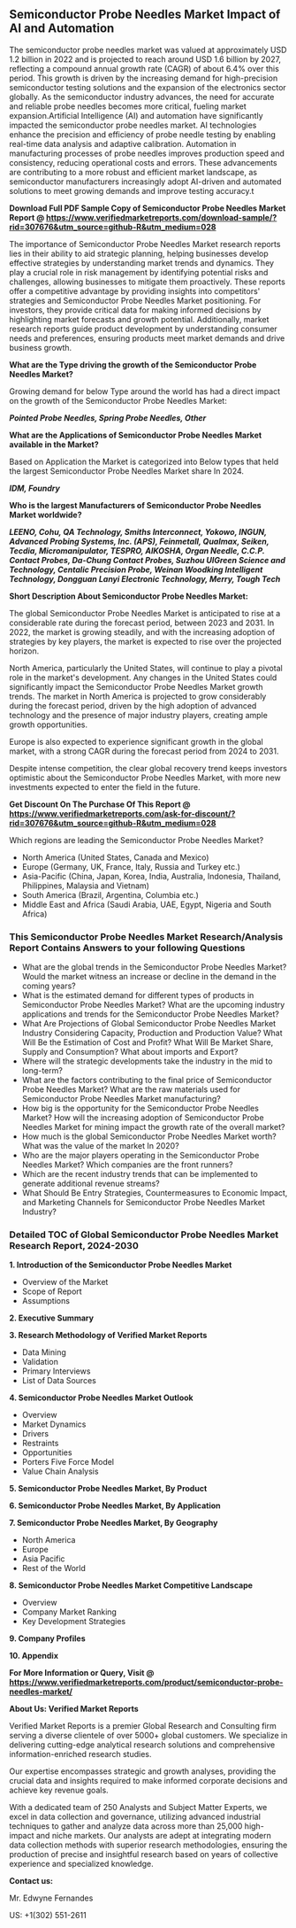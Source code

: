 <h2>Semiconductor Probe Needles Market Impact of AI and Automation</h2>The semiconductor probe needles market was valued at approximately USD 1.2 billion in 2022 and is projected to reach around USD 1.6 billion by 2027, reflecting a compound annual growth rate (CAGR) of about 6.4% over this period. This growth is driven by the increasing demand for high-precision semiconductor testing solutions and the expansion of the electronics sector globally. As the semiconductor industry advances, the need for accurate and reliable probe needles becomes more critical, fueling market expansion.Artificial Intelligence (AI) and automation have significantly impacted the semiconductor probe needles market. AI technologies enhance the precision and efficiency of probe needle testing by enabling real-time data analysis and adaptive calibration. Automation in manufacturing processes of probe needles improves production speed and consistency, reducing operational costs and errors. These advancements are contributing to a more robust and efficient market landscape, as semiconductor manufacturers increasingly adopt AI-driven and automated solutions to meet growing demands and improve testing accuracy.t</p><p id="" class=""><strong>Download Full PDF Sample Copy of Semiconductor Probe Needles Market Report @ <a href="https://www.verifiedmarketreports.com/download-sample/?rid=307676&utm_source=github-R&utm_medium=028" target="_blank">https://www.verifiedmarketreports.com/download-sample/?rid=307676&utm_source=github-R&utm_medium=028</a></strong></p><p>The importance of&nbsp;Semiconductor Probe Needles Market research reports lies in their ability to aid strategic planning, helping businesses develop effective strategies by understanding market trends and dynamics. They play a crucial role in risk management by identifying potential risks and challenges, allowing businesses to mitigate them proactively. These reports offer a competitive advantage by providing insights into competitors' strategies and Semiconductor Probe Needles Market positioning. For investors, they provide critical data for making informed decisions by highlighting market forecasts and growth potential. Additionally, market research reports guide product development by understanding consumer needs and preferences, ensuring products meet market demands and drive business growth.</p><p><strong>What are the&nbsp;Type driving the growth of the Semiconductor Probe Needles Market?</strong></p><p id="" class="">Growing demand for below Type around the world has had a direct impact on the growth of the Semiconductor Probe Needles Market:</p><em><strong>Pointed Probe Needles, Spring Probe Needles, Other</strong></em></p><strong>What are the&nbsp;Applications&nbsp;of Semiconductor Probe Needles Market available in the Market?</strong></p><p id="" class="">Based on Application the Market is categorized into Below types that held the largest Semiconductor Probe Needles Market share In 2024.</p><em><strong>IDM, Foundry</strong></em></p><strong>Who is the largest Manufacturers of Semiconductor Probe Needles Market worldwide?</strong></p><p><em><strong>LEENO, Cohu, QA Technology, Smiths Interconnect, Yokowo, INGUN, Advanced Probing Systems, Inc. (APS), Feinmetall, Qualmax, Seiken, Tecdia, Micromanipulator, TESPRO, AIKOSHA, Organ Needle, C.C.P. Contact Probes, Da-Chung Contact Probes, Suzhou UIGreen Science and Technology, Centalic Precision Probe, Weinan Woodking Intelligent Technology, Dongguan Lanyi Electronic Technology, Merry, Tough Tech</strong></em></p><p id="" class=""><strong>Short Description About Semiconductor Probe Needles Market:</strong></p><p>The global Semiconductor Probe Needles Market is anticipated to rise at a considerable rate during the forecast period, between 2023 and 2031. In 2022, the market is growing steadily, and with the increasing adoption of strategies by key players, the market is expected to rise over the projected horizon.</p><p>North America, particularly the United States, will continue to play a pivotal role in the market's development. Any changes in the United States could significantly impact the Semiconductor Probe Needles Market growth trends. The market in North America is projected to grow considerably during the forecast period, driven by the high adoption of advanced technology and the presence of major industry players, creating ample growth opportunities.</p><p>Europe is also expected to experience significant growth in the global market, with a strong CAGR during the forecast period from 2024 to 2031.</p><p>Despite intense competition, the clear global recovery trend keeps investors optimistic about the Semiconductor Probe Needles Market, with more new investments expected to enter the field in the future.</p><p id="" class=""><strong>Get Discount On The Purchase Of This Report @ <a href="https://www.verifiedmarketreports.com/ask-for-discount/?rid=307676&utm_source=github-R&utm_medium=028" target="_blank">https://www.verifiedmarketreports.com/ask-for-discount/?rid=307676&utm_source=github-R&utm_medium=028</a></strong></p>Which regions are leading the Semiconductor Probe Needles Market?</p><ul><li>North America (United States, Canada and Mexico)</li><li>Europe (Germany, UK, France, Italy, Russia and Turkey etc.)</li><li>Asia-Pacific (China, Japan, Korea, India, Australia, Indonesia, Thailand, Philippines, Malaysia and Vietnam)</li><li>South America (Brazil, Argentina, Columbia etc.)</li><li>Middle East and Africa (Saudi Arabia, UAE, Egypt, Nigeria and South Africa)</li></ul><h3 id="" class="">This Semiconductor Probe Needles Market Research/Analysis Report Contains Answers to your following Questions</h3><ul><li>What are the global trends in the Semiconductor Probe Needles Market? Would the market witness an increase or decline in the demand in the coming years?</li><li>What is the estimated demand for different types of products in Semiconductor Probe Needles Market? What are the upcoming industry applications and trends for the Semiconductor Probe Needles Market?</li><li>What Are Projections of Global Semiconductor Probe Needles Market Industry Considering Capacity, Production and Production Value? What Will Be the Estimation of Cost and Profit? What Will Be Market Share, Supply and Consumption? What about imports and Export?</li><li>Where will the strategic developments take the industry in the mid to long-term?</li><li>What are the factors contributing to the final price of Semiconductor Probe Needles Market? What are the raw materials used for Semiconductor Probe Needles Market manufacturing?</li><li>How big is the opportunity for the Semiconductor Probe Needles Market? How will the increasing adoption of Semiconductor Probe Needles Market for mining impact the growth rate of the overall market?</li><li>How much is the global Semiconductor Probe Needles Market worth? What was the value of the market In 2020?</li><li>Who are the major players operating in the Semiconductor Probe Needles Market? Which companies are the front runners?</li><li>Which are the recent industry trends that can be implemented to generate additional revenue streams?</li><li>What Should Be Entry Strategies, Countermeasures to Economic Impact, and Marketing Channels for Semiconductor Probe Needles Market Industry?</li></ul><h3 id="" class="">Detailed TOC of Global Semiconductor Probe Needles Market Research Report, 2024-2030</h3><p id="" class=""><strong>1. Introduction of the Semiconductor Probe Needles Market</strong></p><ul><li>Overview of the Market</li><li>Scope of Report</li><li>Assumptions</li></ul><p id="" class=""><strong>2. Executive Summary</strong></p><p id="" class=""><strong>3. Research Methodology of Verified Market Reports</strong></p><ul><li>Data Mining</li><li>Validation</li><li>Primary Interviews</li><li>List of Data Sources</li></ul><p id="" class=""><strong>4. Semiconductor Probe Needles Market Outlook</strong></p><ul><li>Overview</li><li>Market Dynamics</li><li>Drivers</li><li>Restraints</li><li>Opportunities</li><li>Porters Five Force Model</li><li>Value Chain Analysis</li></ul><p id="" class=""><strong>5. Semiconductor Probe Needles Market, By Product</strong></p><p id="" class=""><strong>6. Semiconductor Probe Needles Market, By Application</strong></p><p id="" class=""><strong>7. Semiconductor Probe Needles Market, By Geography</strong></p><ul><li>North America</li><li>Europe</li><li>Asia Pacific</li><li>Rest of the World</li></ul><p id="" class=""><strong>8. Semiconductor Probe Needles Market Competitive Landscape</strong></p><ul><li>Overview</li><li>Company Market Ranking</li><li>Key Development Strategies</li></ul><p id="" class=""><strong>9. Company Profiles</strong></p><p id="" class=""><strong>10. Appendix</strong></p><p id="" class=""><strong>For More Information or Query, Visit @ <a href="https://www.verifiedmarketreports.com/product/semiconductor-probe-needles-market/" target="_blank">https://www.verifiedmarketreports.com/product/semiconductor-probe-needles-market/</a></strong></p><p id="" class=""><strong>About Us: Verified Market Reports</strong></p><p id="" class="">Verified Market Reports is a premier Global Research and Consulting firm serving a diverse clientele of over 5000+ global customers. We specialize in delivering cutting-edge analytical research solutions and comprehensive information-enriched research studies.</p><p id="" class="">Our expertise encompasses strategic and growth analyses, providing the crucial data and insights required to make informed corporate decisions and achieve key revenue goals.</p><p id="" class="">With a dedicated team of 250 Analysts and Subject Matter Experts, we excel in data collection and governance, utilizing advanced industrial techniques to gather and analyze data across more than 25,000 high-impact and niche markets. Our analysts are adept at integrating modern data collection methods with superior research methodologies, ensuring the production of precise and insightful research based on years of collective experience and specialized knowledge.</p><p id="" class=""><strong>Contact us:</strong></p><p id="" class="">Mr. Edwyne Fernandes</p><p id="" class="">US: +1(302) 551-2611</p>